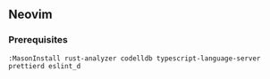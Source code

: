 ## Neovim
### Prerequisites

```
:MasonInstall rust-analyzer codelldb typescript-language-server prettierd eslint_d
```
